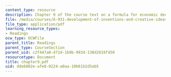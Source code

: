 ```yaml
---
content_type: resource
description: Chapter 9 of the course text on a formula for economic decline.
file: /media/courses/6-931-development-of-inventions-and-creative-ideas-spring-2008/dde6802eafe80224a0aa10b61b2d5ab5_chapter9.pdf
file_type: application/pdf
learning_resource_types:
- Readings
ocw_type: OCWFile
parent_title: Readings
parent_type: CourseSection
parent_uid: c2f447a0-471d-1b9b-993d-138d2819f450
resourcetype: Document
title: chapter9.pdf
uid: dde6802e-afe8-0224-a0aa-10b61b2d5ab5
---
```

